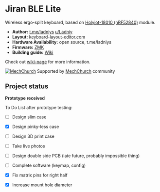 # Jiran BLE Lite

Wireless ergo-split keyboard, based on [Holyiot-18010 (nRF52840)](http://www.holyiot.com/tp/2019042516322180424.pdf) module.

* __Author:__ [t.me/ladniys](https://t.me/ladniys) [u/Ladniy](https://reddit.com/u/Ladniy)
* __Layout:__ [keyboard-layout-editor.com](http://www.keyboard-layout-editor.com/#/gists/0e1e37be1416db32917622ca0f6ad490)
* __Hardware Availability:__ open source, t.me/ladniys
* __Firmware:__ [ZMK](https://github.com/Ladniy/jiran-ble-lite/wiki/Firmware)
* __Building guide:__ [Wiki](https://github.com/Ladniy/jiran-ble-lite/wiki/Build-Guide)

Check out [wiki-page](https://github.com/Ladniy/jiran-ble-lite/wiki) for more information.

[![MechChurch](https://i.imgur.com/QHzKmkz.png)](https://t.me/s/mechchurch) Supported by [MechChurch](https://t.me/s/mechchurch) community

## Project status

**Prototype received**

To Do List after prototype testing:

- [ ] Design slim case

- [x] Design pinky-less case

- [ ] Design 3D print case

- [ ] Take live photos

- [ ] Design double side PCB (late future, probably impossible thing)

- [ ] Complete software (keymap, config)

- [x] Fix matrix pins for right half

- [x] Increase mount hole diameter
